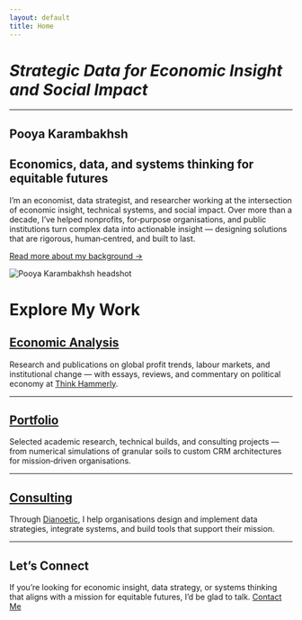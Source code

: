 ```yaml
---
layout: default
title: Home
---
```


# *Strategic Data for Economic Insight and Social Impact*

--- 

<section class="hero">
  <div class="hero-content">
    <div class="hero-text">
      <h1>Pooya Karambakhsh</h1>
      <h2>Economics, data, and systems thinking for equitable futures</h2>
      <p>
        I’m an economist, data strategist, and researcher working at the intersection of economic insight, technical systems, and social impact.
        Over more than a decade, I’ve helped nonprofits, for‑purpose organisations, and public institutions turn complex data into actionable insight — designing solutions that are rigorous, human‑centred, and built to last.
      </p>
      <p><a href="/about" class="read-more">Read more about my background →</a></p>
    </div>
    <div class="hero-image">
      <img src="/assets/img/headshot_friendly.png" alt="Pooya Karambakhsh headshot">
    </div>
  </div>
</section>

# Explore My Work
## [Economic Analysis](/economic.md)
Research and publications on global profit trends, labour markets, and institutional change — with essays, reviews, and commentary on political economy at [Think Hammerly](thinkhammerly.wordpress.com).

---

## [Portfolio](/portfolio.md)
Selected academic research, technical builds, and consulting projects — from numerical simulations of granular soils to custom CRM architectures for mission‑driven organisations.

---

## [Consulting](/consulting.md)
Through [Dianoetic](https://www.dianoetic.com.au), I help organisations design and implement data strategies, integrate systems, and build tools that support their mission.

---

## Let’s Connect
If you’re looking for economic insight, data strategy, or systems thinking that aligns with a mission for equitable futures, I’d be glad to talk.
[Contact Me](/contact.md)






